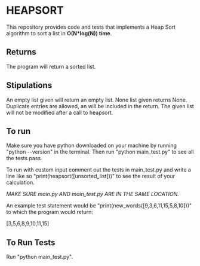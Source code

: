 # HEAPSORT
This repository provides code and tests that implements a Heap Sort algorithm to sort a list in **O(N*log(N)) time**. 

## Returns
The program will return a sorted list.

## Stipulations
An empty list given will return an empty list.
None list given returns None.
Duplicate entries are allowed, an will be included in the return.
The given list will not be modified after a call to heapsort.

## To run
Make sure you have python downloaded on your machine by running "python --version" in the terminal. Then run "python main_test.py" to see all the tests pass.

To run with custom input comment out the tests in main_test.py and write a line like so "print(heapsort([unsorted_list]))" to see the result of your calculation.

*MAKE SURE main.py AND main_test.py ARE IN THE SAME LOCATION.*

An example test statement would be "print(new_words([9,3,6,11,15,5,8,10]))" to which the program would return:  

[3,5,6,8,9,10,11,15]

## To Run Tests 
Run "python main_test.py".
